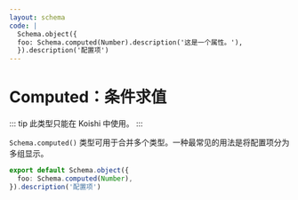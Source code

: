 ```yaml
---
layout: schema
code: |
  Schema.object({
  foo: Schema.computed(Number).description('这是一个属性。'),
  }).description('配置项')
---
```


# Computed：条件求值

::: tip
此类型只能在 Koishi 中使用。
:::

`Schema.computed()` 类型可用于合并多个类型。一种最常见的用法是将配置项分为多组显示。

```ts
export default Schema.object({
  foo: Schema.computed(Number),
}).description('配置项')
```
